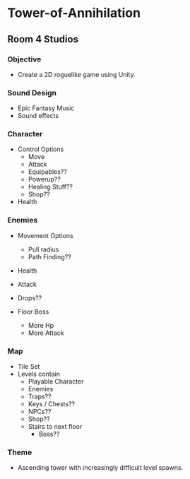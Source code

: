 # Tower-of-Annihilation
## Room 4 Studios 

### Objective
- Create a 2D roguelike game using Unity.

### Sound Design
- Epic Fantasy Music
- Sound effects

### Character
- Control Options   
    - Move
    - Attack
    - Equipables??
    - Powerup??
    - Healing Stuff??
    - Shop??
- Health

### Enemies
- Movement Options
    - Pull radius
    - Path Finding??
- Health
- Attack
- Drops??

- Floor Boss
    - More Hp
    - More Attack

### Map
- Tile Set
- Levels contain
    - Playable Character
    - Enemies
    - Traps??
    - Keys / Chests??
    - NPCs??
    - Shop??
    - Stairs to next floor
        - Boss??

### Theme
- Ascending tower with increasingly difficult level spawns.